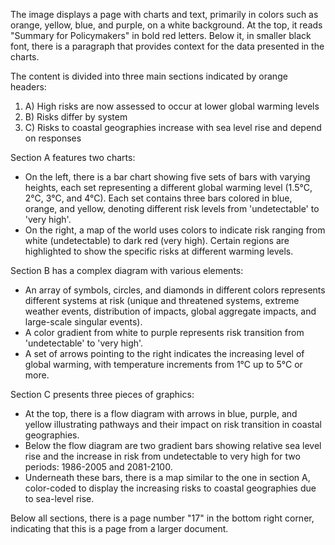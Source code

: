 The image displays a page with charts and text, primarily in colors such as orange, yellow, blue, and purple, on a white background. At the top, it reads "Summary for Policymakers" in bold red letters. Below it, in smaller black font, there is a paragraph that provides context for the data presented in the charts.

The content is divided into three main sections indicated by orange headers:
1. A) High risks are now assessed to occur at lower global warming levels
2. B) Risks differ by system 
3. C) Risks to coastal geographies increase with sea level rise and depend on responses

Section A features two charts:
- On the left, there is a bar chart showing five sets of bars with varying heights, each set representing a different global warming level (1.5°C, 2°C, 3°C, and 4°C). Each set contains three bars colored in blue, orange, and yellow, denoting different risk levels from 'undetectable' to 'very high'.
- On the right, a map of the world uses colors to indicate risk ranging from white (undetectable) to dark red (very high). Certain regions are highlighted to show the specific risks at different warming levels.

Section B has a complex diagram with various elements:
- An array of symbols, circles, and diamonds in different colors represents different systems at risk (unique and threatened systems, extreme weather events, distribution of impacts, global aggregate impacts, and large-scale singular events).
- A color gradient from white to purple represents risk transition from 'undetectable' to 'very high'.
- A set of arrows pointing to the right indicates the increasing level of global warming, with temperature increments from 1°C up to 5°C or more.

Section C presents three pieces of graphics:
- At the top, there is a flow diagram with arrows in blue, purple, and yellow illustrating pathways and their impact on risk transition in coastal geographies.
- Below the flow diagram are two gradient bars showing relative sea level rise and the increase in risk from undetectable to very high for two periods: 1986-2005 and 2081-2100.
- Underneath these bars, there is a map similar to the one in section A, color-coded to display the increasing risks to coastal geographies due to sea-level rise.

Below all sections, there is a page number "17" in the bottom right corner, indicating that this is a page from a larger document.